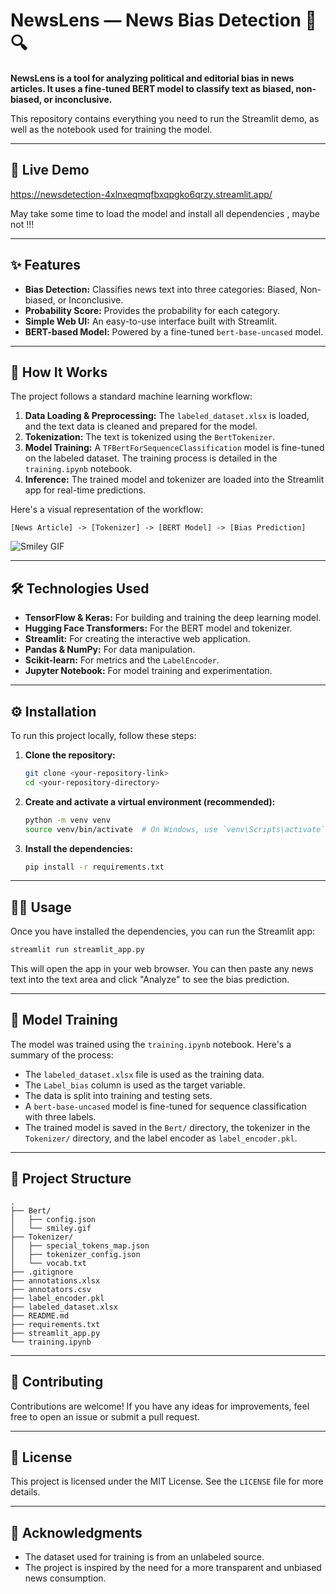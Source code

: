 # NewsLens — News Bias Detection 📰🔍


**NewsLens is a tool for analyzing political and editorial bias in news articles. It uses a fine-tuned BERT model to classify text as biased, non-biased, or inconclusive.**

This repository contains everything you need to run the Streamlit demo, as well as the notebook used for training the model.

---

## 🚀 Live Demo

https://newsdetection-4xlnxeqmqfbxqpgko6qrzy.streamlit.app/

May take some time to load the model and install all dependencies , maybe not !!!

---

## ✨ Features

-   **Bias Detection:** Classifies news text into three categories: Biased, Non-biased, or Inconclusive.
-   **Probability Score:** Provides the probability for each category.
-   **Simple Web UI:** An easy-to-use interface built with Streamlit.
-   **BERT-based Model:** Powered by a fine-tuned `bert-base-uncased` model.

---

## 🤔 How It Works

The project follows a standard machine learning workflow:

1.  **Data Loading & Preprocessing:** The `labeled_dataset.xlsx` is loaded, and the text data is cleaned and prepared for the model.
2.  **Tokenization:** The text is tokenized using the `BertTokenizer`.
3.  **Model Training:** A `TFBertForSequenceClassification` model is fine-tuned on the labeled dataset. The training process is detailed in the `training.ipynb` notebook.
4.  **Inference:** The trained model and tokenizer are loaded into the Streamlit app for real-time predictions.

Here's a visual representation of the workflow:

```
[News Article] -> [Tokenizer] -> [BERT Model] -> [Bias Prediction]
```

![Smiley GIF](Bert/smiley.gif)

---

## 🛠️ Technologies Used

-   **TensorFlow & Keras:** For building and training the deep learning model.
-   **Hugging Face Transformers:** For the BERT model and tokenizer.
-   **Streamlit:** For creating the interactive web application.
-   **Pandas & NumPy:** For data manipulation.
-   **Scikit-learn:** For metrics and the `LabelEncoder`.
-   **Jupyter Notebook:** For model training and experimentation.

---

## ⚙️ Installation

To run this project locally, follow these steps:

1.  **Clone the repository:**
    ```bash
    git clone <your-repository-link>
    cd <your-repository-directory>
    ```

2.  **Create and activate a virtual environment (recommended):**
    ```bash
    python -m venv venv
    source venv/bin/activate  # On Windows, use `venv\Scripts\activate`
    ```

3.  **Install the dependencies:**
    ```bash
    pip install -r requirements.txt
    ```

---

## 🏃‍♀️ Usage

Once you have installed the dependencies, you can run the Streamlit app:

```bash
streamlit run streamlit_app.py
```

This will open the app in your web browser. You can then paste any news text into the text area and click "Analyze" to see the bias prediction.

---

## 🧠 Model Training

The model was trained using the `training.ipynb` notebook. Here's a summary of the process:

-   The `labeled_dataset.xlsx` file is used as the training data.
-   The `Label_bias` column is used as the target variable.
-   The data is split into training and testing sets.
-   A `bert-base-uncased` model is fine-tuned for sequence classification with three labels.
-   The trained model is saved in the `Bert/` directory, the tokenizer in the `Tokenizer/` directory, and the label encoder as `label_encoder.pkl`.

---

## 📂 Project Structure

```
.
├── Bert/
│   ├── config.json
│   └── smiley.gif
├── Tokenizer/
│   ├── special_tokens_map.json
│   ├── tokenizer_config.json
│   └── vocab.txt
├── .gitignore
├── annotations.xlsx
├── annotators.csv
├── label_encoder.pkl
├── labeled_dataset.xlsx
├── README.md
├── requirements.txt
├── streamlit_app.py
└── training.ipynb
```

---

## 🤝 Contributing

Contributions are welcome! If you have any ideas for improvements, feel free to open an issue or submit a pull request.

---

## 📄 License

This project is licensed under the MIT License. See the `LICENSE` file for more details.

---

## 🙏 Acknowledgments

-   The dataset used for training is from an unlabeled source.
-   The project is inspired by the need for a more transparent and unbiased news consumption.
